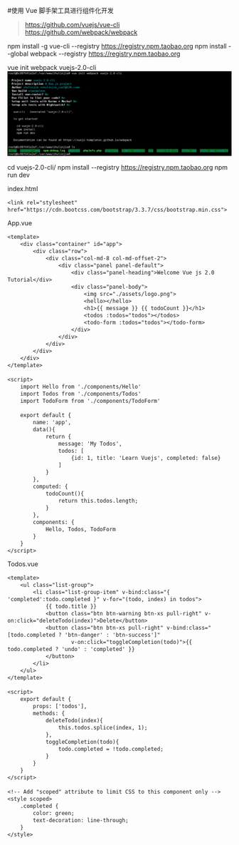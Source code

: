 #使用 Vue 脚手架工具进行组件化开发

> https://github.com/vuejs/vue-cli
>https://github.com/webpack/webpack

npm install -g vue-cli --registry https://registry.npm.taobao.org
npm install --global webpack --registry https://registry.npm.taobao.org

vue init webpack vuejs-2.0-cli
![](image/screenshot_1496381549058.png)

cd vuejs-2.0-cli/
npm install --registry https://registry.npm.taobao.org
npm run dev

index.html
```
<link rel="stylesheet" href="https://cdn.bootcss.com/bootstrap/3.3.7/css/bootstrap.min.css">
```

App.vue
```
<template>
    <div class="container" id="app">
        <div class="row">
            <div class="col-md-8 col-md-offset-2">
                <div class="panel panel-default">
                    <div class="panel-heading">Welcome Vue js 2.0 Tutorial</div>
                    <div class="panel-body">
                        <img src="./assets/logo.png">
                        <hello></hello>
                        <h1>{{ message }} {{ todoCount }}</h1>
                        <todos :todos="todos"></todos>
                        <todo-form :todos="todos"></todo-form>
                    </div>
                </div>
            </div>
        </div>
    </div>
</template>

<script>
    import Hello from './components/Hello'
    import Todos from './components/Todos'
    import TodoForm from './components/TodoForm'

    export default {
        name: 'app',
        data(){
            return {
                message: 'My Todos',
                todos: [
                    {id: 1, title: 'Learn Vuejs', completed: false}
                ]
            }
        },
        computed: {
            todoCount(){
                return this.todos.length;
            }
        },
        components: {
            Hello, Todos, TodoForm
        }
    }
</script>
```

Todos.vue
```
<template>
    <ul class="list-group">
        <li class="list-group-item" v-bind:class="{ 'completed':todo.completed }" v-for="(todo, index) in todos">
            {{ todo.title }}
            <button class="btn btn-warning btn-xs pull-right" v-on:click="deleteTodo(index)">Delete</button>
            <button class="btn btn-xs pull-right" v-bind:class="[todo.completed ? 'btn-danger' : 'btn-success']"
                    v-on:click="toggleCompletion(todo)">{{ todo.completed ? 'undo' : 'completed' }}
            </button>
        </li>
    </ul>
</template>

<script>
    export default {
        props: ['todos'],
        methods: {
            deleteTodo(index){
                this.todos.splice(index, 1);
            },
            toggleCompletion(todo){
                todo.completed = !todo.completed;
            }
        }
    }
</script>

<!-- Add "scoped" attribute to limit CSS to this component only -->
<style scoped>
    .completed {
        color: green;
        text-decoration: line-through;
    }
</style>
```